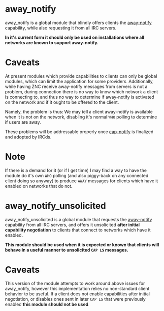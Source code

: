 away_notify
===========

away_notify is a global module that blindly offers clients the [away-notify](https://github.com/ircv3/ircv3-specifications/blob/master/extensions/away-notify-3.1) capability, while also requesting it from all IRC servers.

**In it's current form it should only be used on installations where all networks are known to support away-notify.**

Caveats
=

At present modules which provide capabilities to clients can only be global modules, which can limit the application for some providers.  Additionally, while having ZNC receive away-notify messages from servers is not a problem, during connection there is no way to know which network a client is connecting to, and thus no way to determine if away-notify is activated on the network and if it ought to be offered to the client.

Namely, the problem is thus: We may tell a client away-notify is available when it is not on the network, disabling it's normal `WHO` polling to determine if users are away.

These problems will be addressable properly once [cap-notify](https://github.com/ircv3/ircv3-specifications/blob/master/extensions/cap-notify-3.2.md) is finalized and adopted by IRCds.

Note
=
If there is a demand for it (or if I get time) I may find a way to have the module do it's own `WHO` polling (and also piggy-back on any connected client doing so anyway) to produce `AWAY` messages for clients which have it enabled on networks that do not.

away\_notify\_unsolicited
=======================

away\_notify\_unsolicited is a global module that requests the  [away-notify](https://github.com/ircv3/ircv3-specifications/blob/master/extensions/away-notify-3.1) capability from all IRC servers, and offers it unsolicited **after initial capability negotiation** to clients that connect to networks which have it enabled.

**This module should be used when it is expected or known that clients will behave in a useful manner to unsolicited `CAP LS` messages.**

Caveats
=
This version of the module attempts to work around above issues for away_notify, however this implementation relies no non-standard client behavior to be useful.  If a client does not enable capabilities after initial negotiation, or disables ones sent in later `CAP LS` that were previously enabled **this module should not be used**.